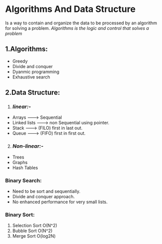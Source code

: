 # Algorithms And Data Structure
Is a way to contain and organize the data to be processed by an algorithm for solving a problem.
_Algorithms is the logic and control that solves a problem_


## 1.Algorithms:
- Greedy
- Divide and conquer
- Dyanmic programming
- Exhaustive search
  
## 2.Data Structure:
1) ### _linear:-_
- Arrays ---> Sequential
- Linked lists ---> non Sequential using pointer.
- Stack ---> (FILO) first in last out.
- Queue ---> (FIFO) first in first out.


2) ### _Non-linear:-_
- Trees
- Graphs
- Hash Tables


### Binary Search:
- Need to be sort and sequentially.
- Divide and conquer approach.
- No enhanced performance for very small lists.

### Binary Sort:
1. Selection Sort O(N^2)
2. Bubble Sort O(N^2)
3. Merge Sort O(log2N)